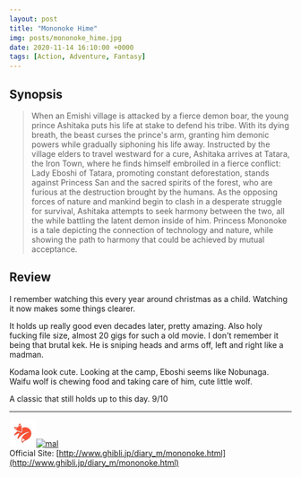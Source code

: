 ```yaml
---
layout: post
title: "Mononoke Hime"
img: posts/mononoke_hime.jpg 
date: 2020-11-14 16:10:00 +0000
tags: [Action, Adventure, Fantasy]
---
```


## Synopsis
>When an Emishi village is attacked by a fierce demon boar, the young prince Ashitaka puts his life at stake to defend his tribe. With its dying breath, the beast curses the prince's arm, granting him demonic powers while gradually siphoning his life away. Instructed by the village elders to travel westward for a cure, Ashitaka arrives at Tatara, the Iron Town, where he finds himself embroiled in a fierce conflict: Lady Eboshi of Tatara, promoting constant deforestation, stands against Princess San and the sacred spirits of the forest, who are furious at the destruction brought by the humans. As the opposing forces of nature and mankind begin to clash in a desperate struggle for survival, Ashitaka attempts to seek harmony between the two, all the while battling the latent demon inside of him. Princess Mononoke is a tale depicting the connection of technology and nature, while showing the path to harmony that could be achieved by mutual acceptance.

## Review
I remember watching this every year around christmas as a child. Watching it now makes some things clearer.

It holds up really good even decades later, pretty amazing. Also holy fucking file size, almost 20 gigs for such a old movie. I don't remember it being that brutal kek. He is sniping heads and arms off, left and right like a madman.

Kodama look cute. Looking at the camp, Eboshi seems like Nobunaga. Waifu wolf is chewing food and taking care of him, cute little wolf.
   
A classic that still holds up to this day. 9/10

---

[![kitsu](..\assets\img\kitsu.png)](kitsu)[![mal](..\assets\img\mal.ico)](https://myanimelist.net/anime/164/Mononoke_Hime)  
Official Site: [http://www.ghibli.jp/diary_m/mononoke.html](http://www.ghibli.jp/diary_m/mononoke.html)
